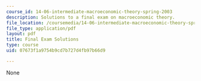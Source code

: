 ```yaml
---
course_id: 14-06-intermediate-macroeconomic-theory-spring-2003
description: Solutions to a final exam on macroeconomic theory.
file_location: /coursemedia/14-06-intermediate-macroeconomic-theory-spring-2003/07673f1a9754b9cd7b727d4fb97b66d9_final_solutions.pdf
file_type: application/pdf
layout: pdf
title: Final Exam Solutions
type: course
uid: 07673f1a9754b9cd7b727d4fb97b66d9

---
```

None